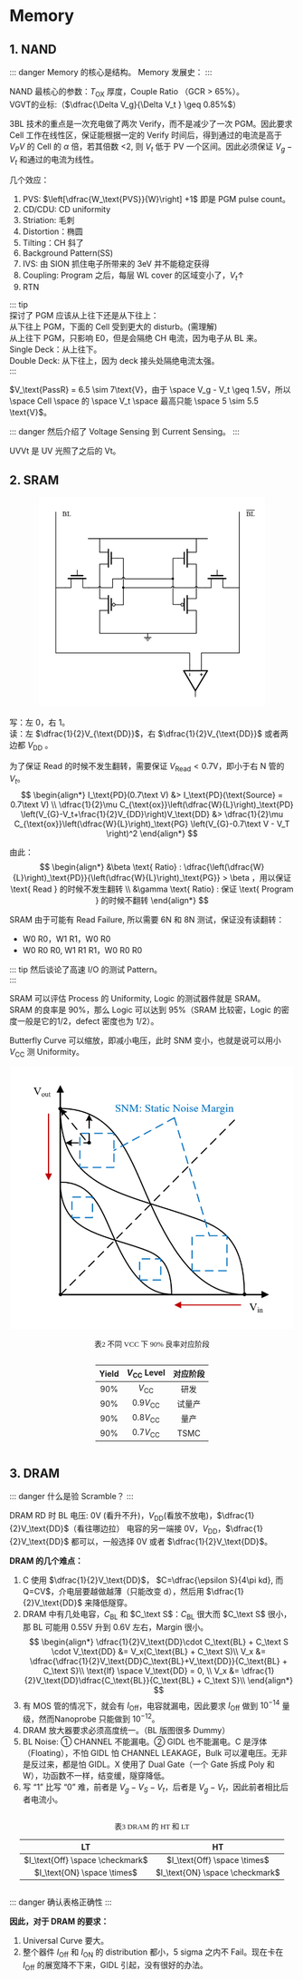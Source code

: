 # Memory

## 1. NAND

::: danger
Memory 的核心是结构。
Memory 发展史：
:::

NAND 最核心的参数：$T_\text{OX}$ 厚度，Couple Ratio （GCR > 65%）。  
VGVT的业标:（$\dfrac{\Delta V_g}{\Delta V_t } \geq 0.85%$）  

3BL 技术的重点是一次充电做了两次 Verify，而不是减少了一次 PGM。因此要求 Cell 工作在线性区，保证能根据一定的 Verify 时间后，得到通过的电流是高于 $V_PV$ 的 Cell 的 $\alpha$ 倍，若其倍数 <2, 则 $V_t$ 低于 PV 一个区间。因此必须保证 $V_g - V_t$ 和通过的电流为线性。  

几个效应：
1. PVS: $\left[\dfrac{W_\text{PVS}}{W}\right] +1$ 即是 PGM pulse count。
2. CD/CDU: CD uniformity
3. Striation: 毛刺
4. Distortion：椭圆
5. Tilting：CH 斜了
6. Background Pattern(SS)
7. IVS: 由 SION 抓住电子所带来的 3eV 并不能稳定获得
8. Coupling: Program 之后，每层 WL cover 的区域变小了，$V_t\uparrow$
9. RTN

::: tip  
探讨了 PGM 应该从上往下还是从下往上：  
从下往上 PGM，下面的 Cell 受到更大的 disturb。(需理解)  
从上往下 PGM，只影响 E0，但是会隔绝 CH 电流，因为电子从 BL 来。  
Single Deck：从上往下。  
Double Deck: 从下往上，因为 deck 接头处隔绝电流太强。  
:::

$V_\text{PassR} = 6.5 \sim 7\text{V}，由于 \space  V_g - V_t \geq 1.5V，所以 \space Cell \space 的  \space V_t \space  最高只能 \space  5 \sim 5.5 \text{V}$。

::: danger
然后介绍了 Voltage Sensing 到 Current Sensing。
:::

UVVt 是 UV 光照了之后的 Vt。

## 2. SRAM

<div align = center><img src = ../img/2024-10-13-22-35-55.png width = 400/></div>

写：左 0，右 1。  
读：左 $\dfrac{1}{2}V_{\text{DD}}$，右 $\dfrac{1}{2}V_{\text{DD}}$ 或者两边都 $V_{\text{DD}}$ 。

为了保证 Read 的时候不发生翻转，需要保证 $V_{\text{Read}}<0.7\text{V}$，即小于右 N 管的 $V_t$。
$$
\begin{align*}
I_\text{PD}(0.7\text V) &> I_\text{PD}(\text{Source} = 0.7\text V) \\
\dfrac{1}{2}\mu C_{\text{ox}}\left(\dfrac{W}{L}\right)_\text{PD} \left(V_{G}-V_t+\frac{1}{2}V_{DD}\right)V_\text{DD} &> \dfrac{1}{2}\mu C_{\text{ox}}\left(\dfrac{W}{L}\right)_\text{PG} \left(V_{G}-0.7\text V - V_T \right)^2
\end{align*}
$$ 

由此： 
$$
\begin{align*}
&\beta \text{ Ratio} : \dfrac{\left(\dfrac{W}{L}\right)_\text{PD}}{\left(\dfrac{W}{L}\right)_\text{PG}} > \beta ，用以保证 \text{ Read } 的时候不发生翻转 \\
&\gamma \text{ Ratio} : 保证 \text{ Program } 的时候不翻转
\end{align*}
$$

SRAM 由于可能有 Read Failure, 所以需要 6N 和 8N 测试，保证没有读翻转：  
* W0 R0，W1 R1，W0 R0  
* W0 R0 R0, W1 R1 R1，W0 R0 R0  

::: tip
然后谈论了高速 I/O 的测试 Pattern。  
:::

SRAM 可以评估 Process 的 Uniformity, Logic 的测试器件就是 SRAM。  
SRAM 的良率是 90%，那么 Logic 可以达到 95%（SRAM 比较密，Logic 的密度一般是它的1/2，defect 密度也为 1/2）。  

Butterfly Curve 可以缩放，即减小电压，此时 SNM 变小，也就是说可以用小 $V_\text{CC}$ 测 Uniformity。  

<div align = center><img src = ../img/2024-10-13-22-35-27.png width = 500/></div>


<style>
.center 
{
  width: auto;
  display: table;
  margin-left: auto;
  margin-right: auto;
}
</style>

<p align="center"><font face="黑体" size=2.>表2 不同 VCC 下 90% 良率对应阶段</font></p>

<div class="center">

| Yield | $V_\text{CC}$ Level | 对应阶段 |
| :---: | :-----------------: | :------: |
|  90%  |    $V_\text{CC}$    |   研发   |
|  90%  |  0.9$V_\text{CC}$   |  试量产  |
|  90%  |  0.8$V_\text{CC}$   |   量产   |
|  90%  |  0.7$V_\text{CC}$   |   TSMC   |

</div>

## 3. DRAM

::: danger
什么是验 Scramble？
:::

DRAM RD 时 BL 电压: 0V (看升不升)，$V_\text{DD}$(看放不放电)，$\dfrac{1}{2}V_\text{DD}$（看往哪边拉）
电容的另一端接 0V，$V_\text{DD}$，$\dfrac{1}{2}V_\text{DD}$ 都可以，一般选择 0V 或者 $\dfrac{1}{2}V_\text{DD}$。

**DRAM 的几个难点：**
1. C 使用 $\dfrac{1}{2}V_\text{DD}$， $C=\dfrac{\epsilon S}{4\pi kd}, 而 Q=CV$，介电层要越做越薄（只能改变 d），然后用 $\dfrac{1}{2}V_\text{DD}$ 来降低隧穿。
2. DRAM 中有几处电容，$C_\text{BL}$ 和 $C_\text S$：$C_\text{BL}$ 很大而 $C_\text S$ 很小，那 BL 可能用 0.55V 升到 0.6V 左右，Margin 很小。  
$$
\begin{align*}
\dfrac{1}{2}V_\text{DD}\cdot C_\text{BL} + C_\text S \cdot V_\text{DD} &= V_x(C_\text{BL} + C_\text S)\\
V_x &= \dfrac{\dfrac{1}{2}V_\text{DD}C_\text{BL}+V_\text{DD}}{C_\text{BL} + C_\text S}\\
\text{If} \space V_\text{DD} = 0, \\
V_x &= \dfrac{1}{2}V_\text{DD}\dfrac{C_\text{BL}}{C_\text{BL} + C_\text S}\\
\end{align*}
$$
3. 有 MOS 管的情况下，就会有 $I_\text{Off}$，电容就漏电，因此要求 $I_\text{Off}$ 做到 $10^{-14}$ 量级，然而Nanoprobe 只能做到 $10^{-12}$。
4. DRAM 放大器要求必须高度统一。（BL 版图很多 Dummy）  
5. BL Noise: ① CHANNEL 不能漏电。② GIDL 也不能漏电。C 是浮体（Floating），不怕 GIDL 怕 CHANNEL LEAKAGE，Bulk 可以灌电压。无非是反过来，都是怕 GIDL。X 使用了 Dual Gate（一个 Gate 拆成 Poly 和 W），功函数不一样，结变缓，隧穿降低。  
6. 写 “1” 比写 “0” 难，前者是 $V_g-V_S-V_t$，后者是 $V_g-V_t$，因此前者相比后者电流小。  
   

<style>
.center 
{
  width: auto;
  display: table;
  margin-left: auto;
  margin-right: auto;
}
</style>
<div class="center">
<p align="center"><font face="黑体" size=2.>表3 DRAM 的 HT 和 LT</font></p>

|                LT                |               HT                |
| :------------------------------: | :-----------------------------: |
| $I_\text{Off} \space \checkmark$ |  $I_\text{Off} \space \times$   |
|   $I_\text{ON} \space \times$    | $I_\text{ON} \space \checkmark$ |

</div>

::: danger
确认表格正确性
:::

**因此，对于 DRAM 的要求：**
1. Universal Curve 要大。
2. 整个器件 $I_\text{Off}$ 和 $I_\text{ON}$ 的 distribution 都小，5 sigma 之内不 Fail。现在卡在 $I_\text{Off}$ 的展宽降不下来，GIDL 引起，没有很好的办法。  